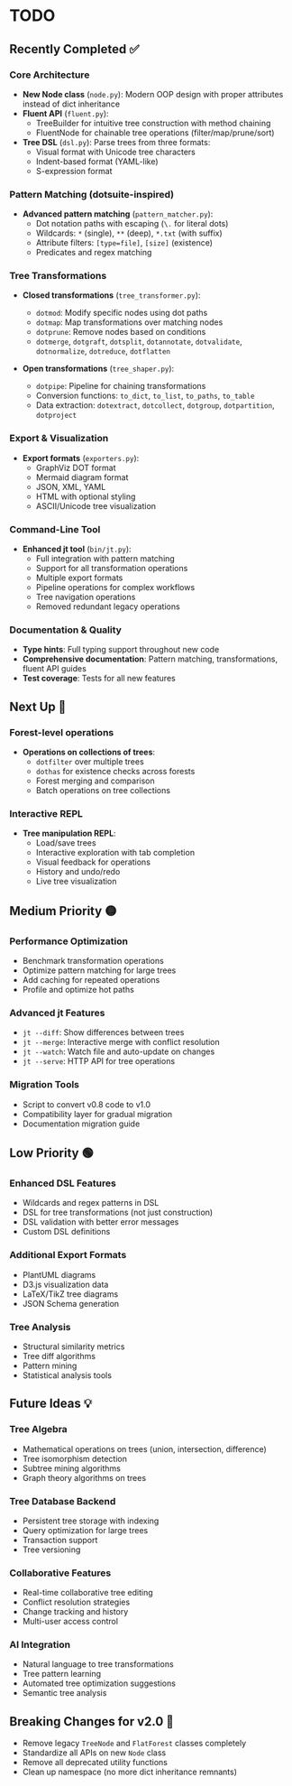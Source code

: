 # TODO

## Recently Completed ✅

### Core Architecture
- **New Node class** (`node.py`): Modern OOP design with proper attributes instead of dict inheritance
- **Fluent API** (`fluent.py`): 
  - TreeBuilder for intuitive tree construction with method chaining
  - FluentNode for chainable tree operations (filter/map/prune/sort)
- **Tree DSL** (`dsl.py`): Parse trees from three formats:
  - Visual format with Unicode tree characters
  - Indent-based format (YAML-like)
  - S-expression format

### Pattern Matching (dotsuite-inspired)
- **Advanced pattern matching** (`pattern_matcher.py`):
  - Dot notation paths with escaping (`\.` for literal dots)
  - Wildcards: `*` (single), `**` (deep), `*.txt` (with suffix)
  - Attribute filters: `[type=file]`, `[size]` (existence)
  - Predicates and regex matching

### Tree Transformations
- **Closed transformations** (`tree_transformer.py`):
  - `dotmod`: Modify specific nodes using dot paths
  - `dotmap`: Map transformations over matching nodes
  - `dotprune`: Remove nodes based on conditions
  - `dotmerge`, `dotgraft`, `dotsplit`, `dotannotate`, `dotvalidate`, `dotnormalize`, `dotreduce`, `dotflatten`
  
- **Open transformations** (`tree_shaper.py`):
  - `dotpipe`: Pipeline for chaining transformations
  - Conversion functions: `to_dict`, `to_list`, `to_paths`, `to_table`
  - Data extraction: `dotextract`, `dotcollect`, `dotgroup`, `dotpartition`, `dotproject`

### Export & Visualization
- **Export formats** (`exporters.py`):
  - GraphViz DOT format
  - Mermaid diagram format
  - JSON, XML, YAML
  - HTML with optional styling
  - ASCII/Unicode tree visualization

### Command-Line Tool
- **Enhanced jt tool** (`bin/jt.py`): 
  - Full integration with pattern matching
  - Support for all transformation operations
  - Multiple export formats
  - Pipeline operations for complex workflows
  - Tree navigation operations
  - Removed redundant legacy operations

### Documentation & Quality
- **Type hints**: Full typing support throughout new code
- **Comprehensive documentation**: Pattern matching, transformations, fluent API guides
- **Test coverage**: Tests for all new features

## Next Up 🎯

### Forest-level operations
- **Operations on collections of trees**:
  - `dotfilter` over multiple trees
  - `dothas` for existence checks across forests
  - Forest merging and comparison
  - Batch operations on tree collections

### Interactive REPL
- **Tree manipulation REPL**:
  - Load/save trees
  - Interactive exploration with tab completion
  - Visual feedback for operations
  - History and undo/redo
  - Live tree visualization

## Medium Priority 🟡

### Performance Optimization
- Benchmark transformation operations  
- Optimize pattern matching for large trees
- Add caching for repeated operations
- Profile and optimize hot paths

### Advanced jt Features
- `jt --diff`: Show differences between trees
- `jt --merge`: Interactive merge with conflict resolution
- `jt --watch`: Watch file and auto-update on changes
- `jt --serve`: HTTP API for tree operations

### Migration Tools
- Script to convert v0.8 code to v1.0
- Compatibility layer for gradual migration
- Documentation migration guide

## Low Priority 🟢

### Enhanced DSL Features
- Wildcards and regex patterns in DSL
- DSL for tree transformations (not just construction)
- DSL validation with better error messages
- Custom DSL definitions

### Additional Export Formats
- PlantUML diagrams
- D3.js visualization data
- LaTeX/TikZ tree diagrams
- JSON Schema generation

### Tree Analysis
- Structural similarity metrics
- Tree diff algorithms
- Pattern mining
- Statistical analysis tools

## Future Ideas 💡

### Tree Algebra
- Mathematical operations on trees (union, intersection, difference)
- Tree isomorphism detection
- Subtree mining algorithms
- Graph theory algorithms on trees

### Tree Database Backend
- Persistent tree storage with indexing
- Query optimization for large trees
- Transaction support
- Tree versioning

### Collaborative Features
- Real-time collaborative tree editing
- Conflict resolution strategies
- Change tracking and history
- Multi-user access control

### AI Integration
- Natural language to tree transformations
- Tree pattern learning
- Automated tree optimization suggestions
- Semantic tree analysis

## Breaking Changes for v2.0 🚨

- Remove legacy `TreeNode` and `FlatForest` classes completely
- Standardize all APIs on new `Node` class
- Remove all deprecated utility functions
- Clean up namespace (no more dict inheritance remnants)